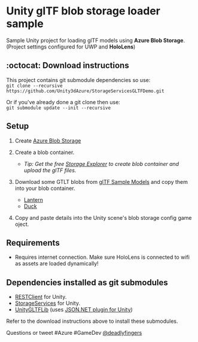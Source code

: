 # Unity glTF blob storage loader sample

Sample Unity project for loading glTF models using **Azure Blob Storage**. (Project settings configured for UWP and **HoloLens**)

## :octocat: Download instructions
This project contains git submodule dependencies so use:  
    `git clone --recursive https://github.com/Unity3dAzure/StorageServicesGLTFDemo.git`  
    
Or if you've already done a git clone then use:  
    `git submodule update --init --recursive`  

## Setup
1. Create [Azure Blob Storage](https://portal.azure.com) 
2. Create a blob container.
    - *Tip: Get the free [Storage Explorer](https://azure.microsoft.com/en-us/features/storage-explorer) to create blob container and upload the glTF files.*  
3. Download some GTLT blobs from [glTF Sample Models](https://github.com/KhronosGroup/glTF-Sample-Models) and copy them into your blob container. 
   - [Lantern](https://github.com/KhronosGroup/glTF-Sample-Models/raw/master/2.0/Lantern/glTF-Binary/Lantern.glb) 
   - [Duck](https://github.com/KhronosGroup/glTF-Sample-Models/raw/master/2.0/Duck/glTF-Binary/Duck.glb)
 
 4. Copy and paste details into the Unity scene's blob storage config game oject.

## Requirements
* Requires internet connection. Make sure HoloLens is connected to wifi as assets are loaded dynamically!

## Dependencies installed as git submodules 
* [RESTClient](https://github.com/Unity3dAzure/RESTClient) for Unity.  
* [StorageServices](https://github.com/Unity3dAzure/StorageServices) for Unity. 
* [UnityGLTFLib](https://github.com/deadlyfingers/UnityGLTFLib) (uses [JSON.NET plugin for Unity](https://github.com/SaladLab/Json.Net.Unity3D/releases/download/8.0.3/JsonNet-UwpWorkaround.8.0.3.zip))

Refer to the download instructions above to install these submodules.

Questions or tweet #Azure #GameDev [@deadlyfingers](https://twitter.com/deadlyfingers)